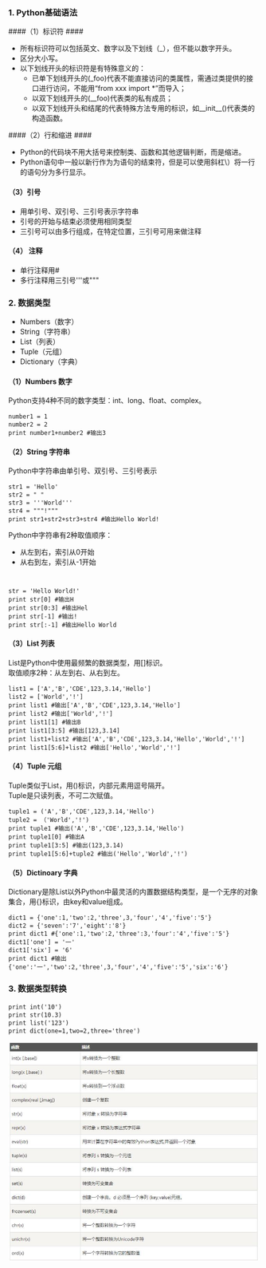 ###	1. Python基础语法 ###
####（1）标识符 ####
- 所有标识符可以包括英文、数字以及下划线（_），但不能以数字开头。
- 区分大小写。
- 以下划线开头的标识符是有特殊意义的：
	-	已单下划线开头的(_foo)代表不能直接访问的类属性，需通过类提供的接口进行访问，不能用“from xxx import *”而导入；
	-	以双下划线开头的(\_\_foo)代表类的私有成员；
	-	以双下划线开头和结尾的代表特殊方法专用的标识，如\_\_init\_\_()代表类的构造函数。  


####（2）行和缩进 ####

- Python的代码块不用大括号来控制类、函数和其他逻辑判断，而是缩进。  
- Python语句中一般以新行作为为语句的结束符，但是可以使用斜杠\）将一行的语句分为多行显示。  


#### （3）引号 ####
- 用单引号、双引号、三引号表示字符串
- 引号的开始与结束必须使用相同类型
- 三引号可以由多行组成，在特定位置，三引号可用来做注释  


#### （4） 注释 ####
- 单行注释用#
- 多行注释用三引号'''或"""  


### 2. 数据类型 ###
- Numbers（数字）
- String（字符串）
- List（列表）
- Tuple（元组）
- Dictionary（字典）  


#### （1）Numbers 数字 ####
Python支持4种不同的数字类型：int、long、float、complex。  

	number1 = 1
	number2 = 2
	print number1+number2 #输出3  

#### （2）String 字符串 ####
Python中字符串由单引号、双引号、三引号表示  

	str1 = 'Hello'
	str2 = " "
	str3 = '''World'''
	str4 = """!"""
	print str1+str2+str3+str4 #输出Hello World!
Python中字符串有2种取值顺序：  

- 从左到右，索引从0开始
- 从右到左，索引从-1开始  

#
	str = 'Hello World!'
	print str[0] #输出H
	print str[0:3] #输出Hel
	print str[-1] #输出!
	print str[:-1] #输出Hello World  
	
#### （3）List 列表 ####
List是Python中使用最频繁的数据类型，用[]标识。  
取值顺序2种：从左到右、从右到左。   

	list1 = ['A','B','CDE',123,3.14,'Hello']
	list2 = ['World','!']
	print list1 #输出['A','B','CDE',123,3.14,'Hello']
	print list2 #输出['World','!']
	print list1[1] #输出B
	print list1[3:5] #输出[123,3.14]
	print list1+list2 #输出['A','B','CDE',123,3.14,'Hello','World','!']
	print list1[5:6]+list2 #输出['Hello','World','!']  

#### （4）Tuple	元组 ####    
Tuple类似于List，用()标识，内部元素用逗号隔开。  
Tuple是只读列表，不可二次赋值。  
	
	tuple1 = ('A','B','CDE',123,3.14,'Hello')
	tuple2 = （'World','!')
	print tuple1 #输出('A','B','CDE',123,3.14,'Hello')
	print tuple1[0] #输出A
	print tuple1[3:5] #输出(123,3.14)
	print tuple1[5:6]+tuple2 #输出('Hello','World','!')

#### （5）Dictinoary 字典 ####
Dictionary是除List以外Python中最灵活的内置数据结构类型，是一个无序的对象集合，用{}标识，由key和value组成。 

	dict1 = {'one':1,'two':2,'three',3,'four','4','five':'5'}
	dict2 = {'seven':'7','eight':'8'}	
	print dict1 #{'one':1,'two':2,'three':3,'four':'4','five':'5'}
	dict1['one'] = '一'
	dict1['six'] = '6'
	print dict1 #输出{'one':'一','two':2,'three',3,'four','4','five':'5','six':'6'}    
	
	
### 3. 数据类型转换 ###
	print int('10')
	print str(10.3)
	print list('123')
	print dict(one=1,two=2,three='three')  

![](./img/type_change.jpg)  
